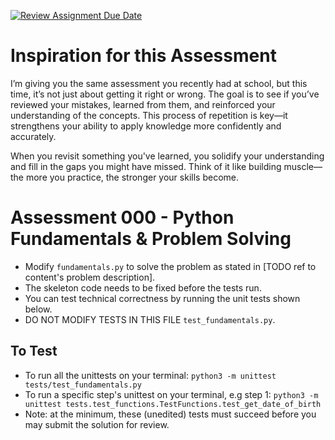 [![Review Assignment Due Date](https://classroom.github.com/assets/deadline-readme-button-22041afd0340ce965d47ae6ef1cefeee28c7c493a6346c4f15d667ab976d596c.svg)](https://classroom.github.com/a/hs3n5WzB)

# Inspiration for this Assessment
I’m giving you the same assessment you recently had at school, but this time, it’s not just about getting it right or wrong. The goal is to see if you’ve reviewed your mistakes, learned from them, and reinforced your understanding of the concepts. This process of repetition is key—it strengthens your ability to apply knowledge more confidently and accurately.

When you revisit something you've learned, you solidify your understanding and fill in the gaps you might have missed. Think of it like building muscle—the more you practice, the stronger your skills become.

# Assessment 000 - Python Fundamentals & Problem Solving

- Modify `fundamentals.py` to solve the problem as stated in [TODO ref to content's problem description].
- The skeleton code needs to be fixed before the tests run.
- You can test technical correctness by running the unit tests shown below.
- DO NOT MODIFY TESTS IN THIS FILE `test_fundamentals.py`.

## To Test

- To run all the unittests on your terminal: `python3 -m unittest tests/test_fundamentals.py`
- To run a specific step's unittest on your terminal, e.g step 1: `python3 -m unittest tests.test_functions.TestFunctions.test_get_date_of_birth`
- Note: at the minimum, these (unedited) tests must succeed before you may submit the solution for review.
